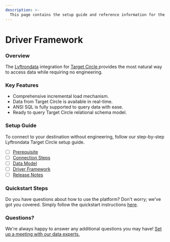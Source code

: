 ```yaml
---
description: >-
  This page contains the setup guide and reference information for the Target Circle source connector.
---
```


# Driver Framework

### Overview

The [Lyftrondata](https://www.lyftrondata.com/) integration for [Target Circle](https://www.lyftrondata.com/integration/target-circle/)[ ](https://www.lyftrondata.com/integration/target-circle/)provides the most natural way to access data while requiring no engineering.

### Key Features

* Comprehensive incremental load mechanism.
* Data from Target Circle is available in real-time.&#x20;
* ANSI SQL is fully supported to query data with ease.
* Ready to query Target Circle relational schema model.

### Setup Guide

To connect to your destination without engineering, follow our step-by-step Lyftrondata Target Circle setup guide.

* [ ] [Prerequisite](../../marketing-analytics/target-circle/prerequisite.md)
* [ ] [Connection Steps](../../marketing-analytics/target-circle/connection-steps.md)
* [ ] [Data Model](../../marketing-analytics/target-circle/data-model/)
* [ ] [Driver Framework](../../marketing-analytics/target-circle/driver-framework/)
* [ ] [Release Notes](../../marketing-analytics/target-circle/release-notes.md)

### Quickstart Steps

Do you have questions about how to use the platform? Don't worry; we've got you covered. Simply follow the quickstart instructions [here](../../../quickstart-steps.md).

### Questions? <a href="#questions" id="questions"></a>

We're always happy to answer any additional questions you may have! [Set up a meeting with our data experts.](https://www.lyftrondata.com/book-a-meeting/)


